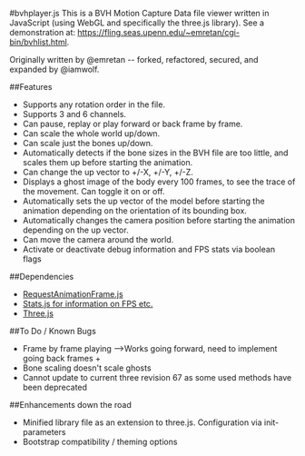 #bvhplayer.js
This is a BVH Motion Capture Data file viewer written in JavaScript (using WebGL and specifically the three.js library). 
See a demonstration at: https://fling.seas.upenn.edu/~emretan/cgi-bin/bvhlist.html.

Originally written by @emretan -- forked, refactored, secured, and expanded by @iamwolf.

##Features
- Supports any rotation order in the file.
- Supports 3 and 6 channels.
- Can pause, replay or play forward or back frame by frame.
- Can scale the whole world up/down.
- Can scale just the bones up/down.
- Automatically detects if the bone sizes in the BVH file are too little, and scales them up before starting the animation.
- Can change the up vector to +/-X, +/-Y, +/-Z.
- Displays a ghost image of the body every 100 frames, to see the trace of the movement. Can toggle it on or off.
- Automatically sets the up vector of the model before starting the animation depending on the orientation of its bounding box.
- Automatically changes the camera position before starting the animation depending on the up vector.
- Can move the camera around the world.
- Activate or deactivate debug information and FPS stats via boolean flags

##Dependencies

- [RequestAnimationFrame.js](http://paulirish.com/2011/requestanimationframe-for-smart-animating/)
- [Stats.js for information on FPS etc.](http://github.com/mrdoob/stats.js)
- [Three.js](https://github.com/mrdoob/three.js/)

##To Do / Known Bugs

- Frame by frame playing -->Works going forward, need to implement going back frames +
- Bone scaling doesn't scale ghosts
- Cannot update to current three revision 67 as some used methods have been deprecated

##Enhancements down the road
- Minified library file as an extension to three.js. Configuration via init-parameters
- Bootstrap compatibility / theming options